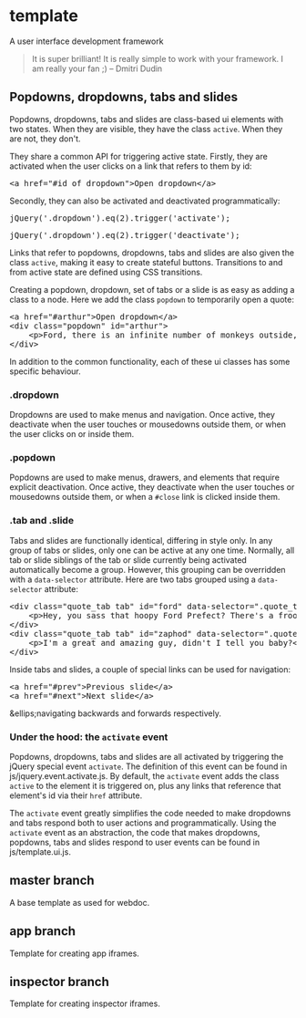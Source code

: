 <h1>template</h1>

<p>A user interface development framework</p>

<blockquote>It is super brilliant! It is really simple to work with your framework. I am really your fan ;) – Dmitri Dudin</blockquote>

<h2>Popdowns, dropdowns, tabs and slides</h2>

<p>Popdowns, dropdowns, tabs and slides are class-based ui elements with two states. When they are visible, they have the class <code>active</code>. When they are not, they don't.</p>

<p>They share a common API for triggering active state. Firstly, they are activated when the user clicks on a link that refers to them by id:</p>

<pre class="html">&lt;a href=&quot;#id_of_dropdown&quot;&gt;Open dropdown&lt;/a&gt;</pre>

<p>Secondly, they can also be activated and deactivated programmatically:</p>

<pre class="js">jQuery('.dropdown').eq(2).trigger('activate');</pre>
<pre class="js">jQuery('.dropdown').eq(2).trigger('deactivate');</pre>

<p>Links that refer to popdowns, dropdowns, tabs and slides are also given the class <code>active</code>, making it easy to create stateful buttons. Transitions to and from active state are defined using CSS transitions.</p>

<p>Creating a popdown, dropdown, set of tabs or a slide is as easy as adding a class to a node. Here we add the class <code>popdown</code> to temporarily open a quote:</p>

<pre class="html">&lt;a href=&quot;#arthur&quot;&gt;Open dropdown&lt;/a&gt;
&lt;div class=&quot;popdown&quot; id=&quot;arthur&quot;&gt;
	&lt;p&gt;Ford, there is an infinite number of monkeys outside, who want to talk to us about this script for Hamlet they have worked out.&lt;/p&gt;
&lt;/div&gt;</pre>

<p>In addition to the common functionality, each of these ui classes has some specific behaviour.</p>

<h3>.dropdown</h3>

<p>Dropdowns are used to make menus and navigation. Once active, they deactivate when the user touches or mousedowns outside them, or when the user clicks on or inside them.</p>

<h3>.popdown</h3>

<p>Popdowns are used to make menus, drawers, and elements that require explicit deactivation. Once active, they deactivate when the user touches or mousedowns outside them, or when a <code>#close</code> link is clicked inside them.</p>

<h3>.tab and .slide</h3>

<p>Tabs and slides are functionally identical, differing in style only. In any group of tabs or slides, only one can be active at any one time. Normally, all tab or slide siblings of the tab or slide currently being activated automatically become a group. However, this grouping can be overridden with a <code>data-selector</code> attribute. Here are two tabs grouped using a <code>data-selector</code> attribute:</p>

<pre class="html">&lt;div class=&quot;quote_tab tab&quot; id=&quot;ford&quot; data-selector=&quot;.quote_tab&quot;&gt;
	&lt;p&gt;Hey, you sass that hoopy Ford Prefect? There's a frood who really knows where his towel is.&lt;/p&gt;
&lt;/div&gt;
&lt;div class=&quot;quote_tab tab&quot; id=&quot;zaphod&quot; data-selector=&quot;.quote_tab&quot;&gt;
	&lt;p&gt;I'm a great and amazing guy, didn't I tell you baby?&lt;/p&gt;
&lt;/div&gt;</pre>

<p>Inside tabs and slides, a couple of special links can be used for navigation:</p>

<pre>&lt;a href=&quot;#prev&quot;&gt;Previous slide&lt;/a&gt;
&lt;a href=&quot;#next&quot;&gt;Next slide&lt;/a&gt;</pre>

<p>&ellips;navigating backwards and forwards respectively.</p>

<h3>Under the hood: the <code>activate</code> event</h3>

<p>Popdowns, dropdowns, tabs and slides are all activated by triggering the jQuery special event <code>activate</code>. The definition of this event can be found in js/jquery.event.activate.js. By default, the <code>activate</code> event adds the class <code>active</code> to the element it is triggered on, plus any links that reference that element's id via their <code>href</code> attribute.</p>

<p>The <code>activate</code> event greatly simplifies the code needed to make dropdowns and tabs respond both to user actions and programmatically. Using the <code>activate</code> event as an abstraction, the code that makes dropdowns, popdowns, tabs and slides respond to user events can be found in js/template.ui.js.</p>

<h2>master branch</h2>

<p>A base template as used for webdoc.</p>

<h2>app branch</h2>

<p>Template for creating app iframes.</p>

<h2>inspector branch</h2>

<p>Template for creating inspector iframes.</p>
